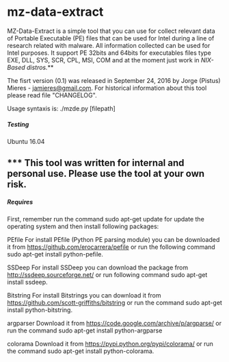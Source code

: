 # mz-data-extract
MZ-Data-Extract is a simple tool that you can use for collect relevant data of Portable Executable (PE) files that can be used for Intel during a line of research related with malware. All information collected can be used for Intel purposes. It support PE 32bits and 64bits for executables files type EXE, DLL, SYS, SCR, CPL, MSI, COM and at the moment just work in *NIX-Based distros.***

The fisrt version (0.1) was released in September 24, 2016 by Jorge (Pistus) Mieres - jamieres@gmail.com. For historical information about this tool please read file "CHANGELOG".

Usage syntaxis is: ./mzde.py [filepath]

##### Testing #####
Ubuntu 16.04

## *** This tool was written for internal and personal use. Please use the tool at your own risk.

##### Requires #####
First, remember run the command sudo apt-get update for update the operating system and then install following packages:

PEfile
For install PEfile (Python PE parsing module) you can be downloaded it from https://github.com/erocarrera/pefile or run the following command sudo apt-get install python-pefile.

SSDeep
For install SSDeep you can download the package from http://ssdeep.sourceforge.net/ or run following command sudo apt-get install ssdeep.

Bitstring
For install Bitstrings you can download it from https://github.com/scott-griffiths/bitstring or run the command sudo apt-get install python-bitstring.

argparser
Download it from https://code.google.com/archive/p/argparse/ or run the command sudo apt-get install python-argparse

colorama
Download it from https://pypi.python.org/pypi/colorama/ or run the command sudo apt-get install python-colorama.
